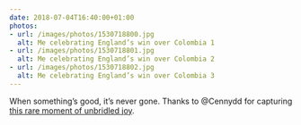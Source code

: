 ```yaml
---
date: 2018-07-04T16:40:00+01:00
photos:
- url: /images/photos/1530718800.jpg
  alt: Me celebrating England’s win over Colombia 1
- url: /images/photos/1530718801.jpg
  alt: Me celebrating England’s win over Colombia 2
- url: /images/photos/1530718802.jpg
  alt: Me celebrating England’s win over Colombia 3
---
```

When something’s good, it’s never gone. Thanks to @Cennydd for capturing [this rare moment of unbridled joy](https://www.bbc.co.uk/sport/football/44610244).
